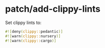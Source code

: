 # patch/add-clippy-lints

Set clippy lints to:

```rust
#![deny(clippy::pedantic)]
#![warn(clippy::nursery)]
#![warn(clippy::cargo)]
```
